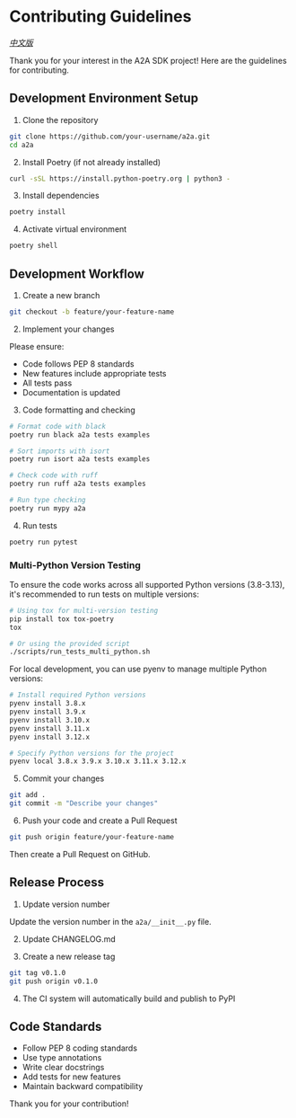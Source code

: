 # Contributing Guidelines

*[中文版](CONTRIBUTING_zh.md)*

Thank you for your interest in the A2A SDK project! Here are the guidelines for contributing.

## Development Environment Setup

1. Clone the repository

```bash
git clone https://github.com/your-username/a2a.git
cd a2a
```

2. Install Poetry (if not already installed)

```bash
curl -sSL https://install.python-poetry.org | python3 -
```

3. Install dependencies

```bash
poetry install
```

4. Activate virtual environment

```bash
poetry shell
```

## Development Workflow

1. Create a new branch

```bash
git checkout -b feature/your-feature-name
```

2. Implement your changes

Please ensure:
- Code follows PEP 8 standards
- New features include appropriate tests
- All tests pass
- Documentation is updated

3. Code formatting and checking

```bash
# Format code with black
poetry run black a2a tests examples

# Sort imports with isort
poetry run isort a2a tests examples

# Check code with ruff
poetry run ruff a2a tests examples

# Run type checking
poetry run mypy a2a
```

4. Run tests

```bash
poetry run pytest
```

### Multi-Python Version Testing

To ensure the code works across all supported Python versions (3.8-3.13), it's recommended to run tests on multiple versions:

```bash
# Using tox for multi-version testing
pip install tox tox-poetry
tox

# Or using the provided script
./scripts/run_tests_multi_python.sh
```

For local development, you can use pyenv to manage multiple Python versions:

```bash
# Install required Python versions
pyenv install 3.8.x
pyenv install 3.9.x
pyenv install 3.10.x
pyenv install 3.11.x
pyenv install 3.12.x

# Specify Python versions for the project
pyenv local 3.8.x 3.9.x 3.10.x 3.11.x 3.12.x
```

5. Commit your changes

```bash
git add .
git commit -m "Describe your changes"
```

6. Push your code and create a Pull Request

```bash
git push origin feature/your-feature-name
```

Then create a Pull Request on GitHub.

## Release Process

1. Update version number

Update the version number in the `a2a/__init__.py` file.

2. Update CHANGELOG.md

3. Create a new release tag

```bash
git tag v0.1.0
git push origin v0.1.0
```

4. The CI system will automatically build and publish to PyPI

## Code Standards

- Follow PEP 8 coding standards
- Use type annotations
- Write clear docstrings
- Add tests for new features
- Maintain backward compatibility

Thank you for your contribution! 